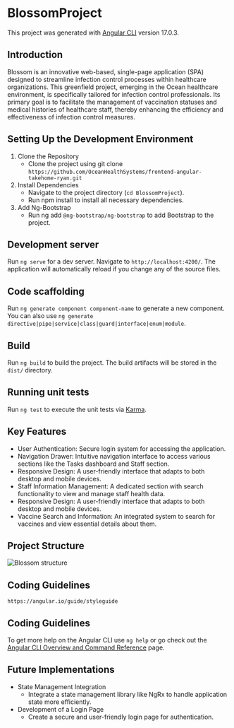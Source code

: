 # BlossomProject

This project was generated with [Angular CLI](https://github.com/angular/angular-cli) version 17.0.3.

## Introduction

Blossom is an innovative web-based, single-page application (SPA) designed to streamline infection control processes within healthcare organizations. This greenfield project, emerging in the Ocean healthcare environment, is specifically tailored for infection control professionals. Its primary goal is to facilitate the management of vaccination statuses and medical histories of healthcare staff, thereby enhancing the efficiency and effectiveness of infection control measures.

## Setting Up the Development Environment

1. Clone the Repository
   - Clone the project using git clone `https://github.com/OceanHealthSystems/frontend-angular-takehome-ryan.git`
2. Install Dependencies
   - Navigate to the project directory (`cd BlossomProject`).
   - Run npm install to install all necessary dependencies.
3. Add Ng-Bootstrap
   - Run ng add `@ng-bootstrap/ng-bootstrap` to add Bootstrap to the project.

## Development server

Run `ng serve` for a dev server. Navigate to `http://localhost:4200/`. The application will automatically reload if you change any of the source files.

## Code scaffolding

Run `ng generate component component-name` to generate a new component. You can also use `ng generate directive|pipe|service|class|guard|interface|enum|module`.

## Build

Run `ng build` to build the project. The build artifacts will be stored in the `dist/` directory.

## Running unit tests

Run `ng test` to execute the unit tests via [Karma](https://karma-runner.github.io).

## Key Features

- User Authentication: Secure login system for accessing the application.
- Navigation Drawer: Intuitive navigation interface to access various sections like the Tasks dashboard and Staff section.
- Responsive Design: A user-friendly interface that adapts to both desktop and mobile devices.
- Staff Information Management: A dedicated section with search functionality to view and manage staff health data.
- Responsive Design: A user-friendly interface that adapts to both desktop and mobile devices.
- Vaccine Search and Information: An integrated system to search for vaccines and view essential details about them.

## Project Structure

![Blossom structure](./src/assets/img/p_structure.png "Blossom structure")

## Coding Guidelines

`https://angular.io/guide/styleguide`

## Coding Guidelines

To get more help on the Angular CLI use `ng help` or go check out the [Angular CLI Overview and Command Reference](https://angular.io/cli) page.

## Future Implementations

- State Management Integration
  - Integrate a state management library like NgRx to handle application state more efficiently.
- Development of a Login Page
  - Create a secure and user-friendly login page for authentication.
